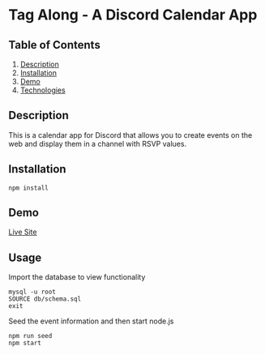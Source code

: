 # Tag Along - A Discord Calendar App

## Table of Contents
1. [Description](#description)
2. [Installation](#installation)
3. [Demo](#demo)
4. [Technologies](#technologies)

## Description
This is a calendar app for Discord that allows you to create events on the web and display them in a channel with RSVP values.

## Installation
    npm install

## Demo
[Live Site](https://limitless-cove-90207.herokuapp.com/)

## Usage
Import the database to view functionality

    mysql -u root
    SOURCE db/schema.sql
    exit

Seed the event information and then start node.js

    npm run seed
    npm start
